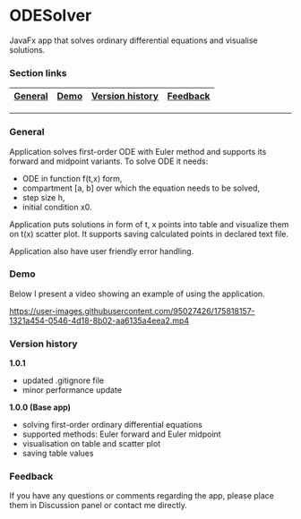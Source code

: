 # ODESolver
JavaFx app that solves ordinary differential equations and visualise solutions.

### Section links

|[General](#general)|[Demo](#demo)|[Version history](#version-history)|[Feedback](#feedback)|
|:-----------------:|:-----------:|:---------------------------------:|:-------------------:|
___
### General
Application solves first-order ODE with Euler method and supports its forward and midpoint variants. 
To solve ODE it needs:
  - ODE in function f(t,x) form, 
  - compartment [a, b] over which the equation needs to be solved,
  - step size h,
  - initial condition x0.

Application puts solutions in form of t, x points into table and visualize them on t(x) scatter plot.
It supports saving calculated points in declared text file.

Application also have user friendly error handling.

### Demo
Below I present a video showing an example of using the application.

https://user-images.githubusercontent.com/95027426/175818157-1321a454-0546-4d18-8b02-aa6135a4eea2.mp4

### Version history
**1.0.1**

- updated .gitignore file
- minor performance update

**1.0.0 (Base app)**

- solving first-order ordinary differential equations
- supported methods: Euler forward and Euler midpoint
- visualisation on table and scatter plot
- saving table values

### Feedback
If you have any questions or comments regarding the app, please place them in Discussion panel or contact me directly.
